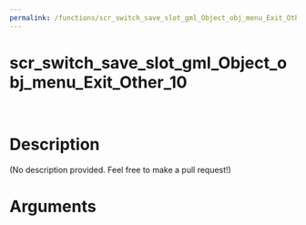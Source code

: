 ```yaml
---
permalink: /functions/scr_switch_save_slot_gml_Object_obj_menu_Exit_Other_10
---
```

# scr_switch_save_slot_gml_Object_obj_menu_Exit_Other_10  
&nbsp;  
# Description  
(No description provided. Feel free to make a pull request!) 
&nbsp;  
# Arguments


